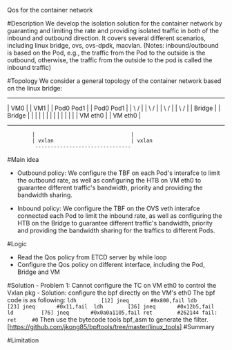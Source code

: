 Qos for the container network

#Description
We develop the isolation solution for the container network by guaranting and limiting the rate and providing isolated traffic in both of the inbound and outbound direction. It covers several different scenarios, including linux bridge, ovs, ovs-dpdk, macvlan.
(Notes: inbound/outbound is based on the Pod, e.g., the traffic from the Pod to the outside is the outbound, otherwise, the traffic from the outside to the pod is called the inbound traffic)

#Topology
We consider a general topology of the container network based on the linux bridge:
 ---------------------------    ---------------------------
|                      VM0  |  |                      VM1  |
|    Pod0       Pod1        |  |    Pod0       Pod1        |
|        \     /            |  |        \     /            |
|         \   /             |  |         \   /             |
|         Bridge            |  |         Bridge            |
|           |               |  |           |               |
|           |               |  |           |               |
|        VM eth0            |  |        VM eth0            |
 ---------------------------    ---------------------------
            |                               |
            | vxlan                         | vxlan
             -------------------------------

#Main idea
 - Outbound policy: We configure the TBF on each Pod's interafce to limit the outbound rate, as well as configuring the HTB on VM eth0 to guarantee different traffic's bandwidth, priority and providing the bandwidth sharing.

 - Inbound policy: We configure the TBF on the OVS veth interafce connected each Pod to limit the inbound rate, as well as configuring the HTB on the Bridge to guarantee different traffic's bandwidth, priority and providing the bandwidth sharing for the traffics to different Pods.

#Logic
  - Read the Qos policy from ETCD server by while loop
  - Configure the Qos policy on different interface, including the Pod, Bridge and VM

#Solution
    - Problem 1: Cannot configure the TC on VM eth0 to control the Vxlan pkg
        - Solution: configure the bpf directly on the VM's eth0 
        The bpf code is as following:
        ```
        ldh        [12]
        jneq       #0x800,fail
        ldb        [23]
        jneq       #0x11,fail 
        ldh        [36]
        jneq       #0x12b5,fail 
        ld         [76]
        jneq       #0x0a0a1105,fail
        ret        #262144
        fail:   
                ret     #0
        ```
        Then use the bytecode tools bpf_asm to generate the filter. [https://github.com/jkong85/bpftools/tree/master/linux_tools]
#Summary


#Limitation

